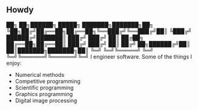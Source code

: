 ## Howdy
██╗  ██╗██████╗  █████╗ ███████╗███████╗██╗
╚██╗██╔╝██╔══██╗██╔══██╗╚══███╔╝╚══███╔╝██║
 ╚███╔╝ ██████╔╝███████║  ███╔╝   ███╔╝ ██║
 ██╔██╗ ██╔══██╗██╔══██║ ███╔╝   ███╔╝  ██║
██╔╝ ██╗██████╔╝██║  ██║███████╗███████╗██║
╚═╝  ╚═╝╚═════╝ ╚═╝  ╚═╝╚══════╝╚══════╝╚═╝
I engineer software. Some of the things I enjoy:

- Numerical methods
- Competitive programming
- Scientific programming
- Graphics programming
- Digital image processing

<!--
**alexbazzi/alexbazzi** is a ✨ _special_ ✨ repository because its `README.md` (this file) appears on your GitHub profile.

Here are some ideas to get you started:

- 🔭 I’m currently working on ...
- 🌱 I’m currently learning ...
- 👯 I’m looking to collaborate on ...
- 🤔 I’m looking for help with ...
- 💬 Ask me about ...
- 📫 How to reach me: ...
- 😄 Pronouns: ...
- ⚡ Fun fact: ...
-->
